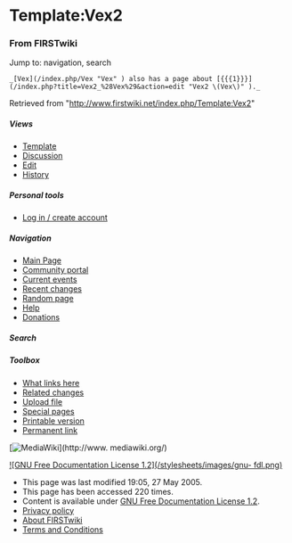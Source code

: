 # Template:Vex2

### From FIRSTwiki

Jump to: navigation, search

    _[Vex](/index.php/Vex "Vex" ) also has a page about [{{{1}}}](/index.php?title=Vex2_%28Vex%29&action=edit "Vex2 \(Vex\)" )._

Retrieved from "<http://www.firstwiki.net/index.php/Template:Vex2>"

##### Views

  * [Template](/index.php/Template:Vex2)
  * [Discussion](/index.php?title=Template_talk:Vex2&action=edit)
  * [Edit](/index.php?title=Template:Vex2&action=edit)
  * [History](/index.php?title=Template:Vex2&action=history)

##### Personal tools

  * [Log in / create account](/index.php?title=Special:Userlogin&returnto=Template:Vex2)

[](/index.php/Main_Page "Main Page" )

##### Navigation

  * [Main Page](/index.php/Main_Page)
  * [Community portal](/index.php/FIRSTwiki:Community_portal)
  * [Current events](/index.php/Current_events)
  * [Recent changes](/index.php/Special:Recentchanges)
  * [Random page](/index.php/Special:Random)
  * [Help](/index.php/Help:Contents)
  * [Donations](/index.php/FIRSTwiki:Site_support)

##### Search



##### Toolbox

  * [What links here](/index.php/Special:Whatlinkshere/Template:Vex2)
  * [Related changes](/index.php/Special:Recentchangeslinked/Template:Vex2)
  * [Upload file](/index.php/Special:Upload)
  * [Special pages](/index.php/Special:Specialpages)
  * [Printable version](/index.php?title=Template:Vex2&printable=yes)
  * [Permanent link](/index.php?title=Template:Vex2&oldid=40450)

[![MediaWiki](/skins/common/images/poweredby_mediawiki_88x31.png)](http://www.
mediawiki.org/)

[![GNU Free Documentation License 1.2](/stylesheets/images/gnu-
fdl.png)](http://www.gnu.org/copyleft/fdl.html)

  * This page was last modified 19:05, 27 May 2005.
  * This page has been accessed 220 times.
  * Content is available under [GNU Free Documentation License 1.2](http://www.gnu.org/copyleft/fdl.html "http://www.gnu.org/copyleft/fdl.html" ).
  * [Privacy policy](/index.php/FIRSTwiki:Privacy_policy "FIRSTwiki:Privacy policy" )
  * [About FIRSTwiki](/index.php/FIRSTwiki:About "FIRSTwiki:About" )
  * [Terms and Conditions](/index.php/FIRSTwiki:Terms_and_conditions "FIRSTwiki:Terms and conditions" )

